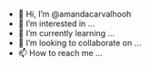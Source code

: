 - 👋 Hi, I’m @amandacarvalhooh
- 👀 I’m interested in ...
- 🌱 I’m currently learning ...
- 💞️ I’m looking to collaborate on ...
- 📫 How to reach me ...

<!---
amandacarvalhooh/amandacarvalhooh is a ✨ special ✨ repository because its `README.md` (this file) appears on your GitHub profile.
You can click the Preview link to take a look at your changes.
--->
